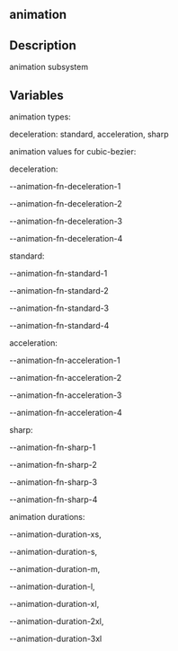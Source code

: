 animation
--------------------------------------------------------------------------------

Description
--------------------------------------------------------------------------------
animation subsystem

Variables
--------------------------------------------------------------------------------

animation types:

deceleration:
standard,
acceleration,
sharp

animation values for cubic-bezier:

deceleration:

--animation-fn-deceleration-1

--animation-fn-deceleration-2

--animation-fn-deceleration-3

--animation-fn-deceleration-4

standard:

--animation-fn-standard-1

--animation-fn-standard-2

--animation-fn-standard-3

--animation-fn-standard-4

acceleration:

--animation-fn-acceleration-1

--animation-fn-acceleration-2

--animation-fn-acceleration-3

--animation-fn-acceleration-4

sharp:

--animation-fn-sharp-1

--animation-fn-sharp-2

--animation-fn-sharp-3

--animation-fn-sharp-4

animation durations:

--animation-duration-xs,

--animation-duration-s,

--animation-duration-m,

--animation-duration-l,

--animation-duration-xl,

--animation-duration-2xl,

--animation-duration-3xl
